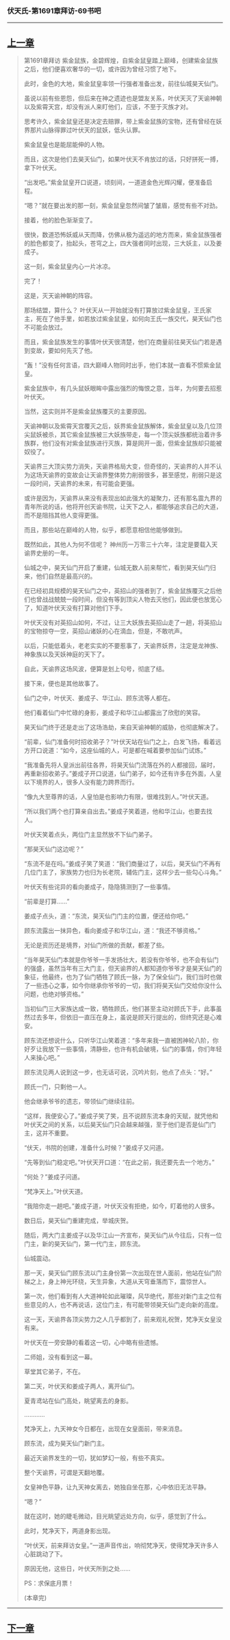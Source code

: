 ### 伏天氏-第1691章拜访-69书吧

--------
[上一章](./86834f1a19df524d38b807e88c904ad1.md)
--------


>
>
>
>第1691章拜访
>紫金鼠族，金碧辉煌，自紫金鼠皇踏上巅峰，创建紫金鼠族之后，他们便喜欢奢华的一切，或许因为曾经习惯了地下。
>
>此时，金色的大地，紫金鼠皇率领一行强者准备出发，前往仙城昊天仙门。
>
>虽说以前有些恩怨，但后来在神之遗迹也是盟友关系，叶伏天灭了天谕神朝以及紫霄天宫，却没有派人来盯他们，应该，不至于灭族才对。
>
>思考许久，紫金鼠皇还是决定去赔罪，带上紫金鼠族的宝物，还有曾经在妖界那片山脉得罪过叶伏天的鼠妖，低头认罪。
>
>紫金鼠皇也是能屈能伸的人物。
>
>而且，这次是他们去昊天仙门，如果叶伏天不肯放过的话，只好拼死一搏，拿下叶伏天。
>
>“出发吧。”紫金鼠皇开口说道，顷刻间，一道道金色光辉闪耀，便准备启程。
>
>“嗯？”就在要出发的那一刻，紫金鼠皇忽然间皱了皱眉，感觉有些不对劲。
>
>接着，他的脸色渐渐变了。
>
>很快，数道恐怖妖威从天而降，仿佛从极为遥远的地方而来，紫金鼠族强者的脸色都变了，抬起头，苍穹之上，四大强者同时出现，三大妖主，以及姜成子。
>
>这一刻，紫金鼠皇内心一片冰凉。
>
>完了！
>
>这是，灭天谕神朝的阵容。
>
>那场结盟，算什么？
>叶伏天从一开始就没有打算放过紫金鼠皇，王氏家主，死在了他手里，如若放过紫金鼠皇，如何向王氏一族交代，昊天仙门也不可能会放过。
>
>而且，紫金鼠族发生的事情叶伏天很清楚，他们在商量前往昊天仙门若是遇到变故，要如何先灭了他。
>
>“轰！”没有任何言语，四大巅峰人物同时出手，他们本就一直看不惯紫金鼠皇。
>
>紫金鼠族中，有几头鼠妖眼眸中露出强烈的悔恨之意，当年，为何要去招惹叶伏天。
>
>当然，这实则并不是紫金鼠族覆灭的主要原因。
>
>天谕神朝以及紫霄天宫覆灭之后，妖界紫金鼠族解体，紫金鼠皇以及几位顶尖鼠妖被杀，其它紫金鼠族被三大妖族带走，每一个顶尖妖族都统治着许多族群，他们没有对紫金鼠族进行灭族，算是网开一面，但紫金鼠族却只能被奴役了。
>
>天谕界三大顶尖势力消失，天谕界格局大变，但奇怪的，天谕界的人并不认为这场天谕界的变故会让天谕界整体势力削弱很多，甚至感觉，削弱只是这一段时间，天谕界的未来，有可能会更强。
>
>或许是因为，天谕界从来没有表现出如此强大的凝聚力，还有那名震九界的青年所说的话，他将开创天谕书院，让天下之人，都能够追求自己的大道，而不是阻挡其他人变得更强。
>
>而且，那些站在巅峰的人物，似乎，都愿意相信他能够做到。
>
>既然如此，其他人为何不信呢？
>神州历一万零三十六年，注定是要载入天谕界史册的一年。
>
>仙城之中，昊天仙门开启了重建，仙城无数人前来帮忙，看到昊天仙门归来，他们自然是最高兴的。
>
>在已经初具规模的昊天仙门之中，英招山的强者到了，紫金鼠族覆灭之后他们也曾战战兢兢一段时间，但没有等到顶尖人物去灭他们，因此便也放宽心了，知道叶伏天没有打算对他们下手。
>
>叶伏天没有对英招山如何，不过，让三大妖族去英招山走了一趟，将英招山的宝物掠夺一空，英招山诸妖的心在滴血，但是，不敢吭声。
>
>以后，只能低着头，老老实实的不要惹事了，天谕界妖界，注定是龙神族、神象族以及天妖神庭的天下了。
>
>自此，天谕界这场风波，便算是划上句号，彻底了结。
>
>接下来，便也是其他故事了。
>
>仙门之中，叶伏天、姜成子、华江山、顾东流等人都在。
>
>他们看着仙门中忙碌的身影，姜成子和华江山都露出了欣慰的笑容。
>
>昊天仙门终于还是走出了这场浩劫，来自天谕神朝的威胁，也彻底解决了。
>
>“前辈，仙门准备何时招收弟子？”叶伏天站在仙门之上，白发飞扬，看着远方开口说道：“如今，这座仙城的人，可是都在喊着要参加仙门试炼。”
>
>“我准备先将人皇派出前往各界，将昊天仙门流落在外的人都接回，届时，再重新招收弟子。”姜成子开口说道，仙门弟子，如今还有许多在外面，人皇以下境界的人，很多人没有能力跨界而行。
>
>“像九大至尊界的话，人皇怕是也影响力有限，很难找到人。”叶伏天道。
>
>“所以我们两个也打算亲自出去。”姜成子笑着道，他和华江山，也要去找人。
>
>叶伏天笑着点头，两位门主显然放不下仙门弟子。
>
>“那昊天仙门这边呢？”
>
>“东流不是在吗。”姜成子笑了笑道：“我们商量过了，以后，昊天仙门不再有几位门主了，家族势力也归为长老院，辅佐门主，这样少去一些勾心斗角。”
>
>叶伏天有些诧异的看向姜成子，隐隐猜测到了一些事情。
>
>“前辈是打算……”
>
>姜成子点头，道：“东流，昊天仙门门主的位置，便还给你吧。”
>
>顾东流露出一抹异色，看向姜成子和华江山，道：“我还不够资格。”
>
>无论是资历还是境界，对仙门所做的贡献，都差了些。
>
>“当年昊天仙门本就是你爷爷一手发扬壮大，若没有你爷爷，也不会有仙门的强盛，虽然当年有三大门主，但天谕界的人都知道你爷爷才是昊天仙门的象征，他最终，也为了仙门牺牲了顾氏一脉，为了保全仙门，我们当时也做了一些违心之事，如今你继承你爷爷的一切，我们将昊天仙门交给你没什么问题，也绝对够资格。”
>
>当初仙门三大家族达成一致，牺牲顾氏，他们甚至主动对顾氏下手，此事虽然过去多年，但依旧一直压在身上，虽说是顾天行提出的，但终究还是心难安。
>
>顾东流还想说什么，只听华江山笑着道：“多年来我一直被困神轮八阶，你好歹让我放下一些事情，清静些，也许有机会破境，仙门的事情，你们年轻人来操心吧。”
>
>顾东流见两人说到这一步，也无话可说，沉吟片刻，他点了点头：“好。”
>
>顾氏一门，只剩他一人。
>
>他会继承爷爷的遗志，带领仙门继续往前。
>
>“这样，我便安心了。”姜成子笑了笑，且不说顾东流本身的天赋，就凭他和叶伏天之间的关系，以后昊天仙门只会越来越强，至于他们是否是仙门门主，这并不重要。
>
>“伏天，书院的创建，准备什么时候？”姜成子又问道。
>
>“先等到仙门稳定吧。”叶伏天开口道：“在此之前，我还要先去一个地方。”
>
>“何处？”姜成子问道。
>
>“梵净天上。”叶伏天道。
>
>“我陪你走一趟吧。”姜成子道，叶伏天没有拒绝，如今，盯着他的人很多。
>
>数日后，昊天仙门重建完成，举城庆贺。
>
>随后，两大门主姜成子以及华江山一齐宣布，昊天仙门从今往后，只有一位门主，新的昊天仙门，第一代门主，顾东流。
>
>仙城震动。
>
>那一天，昊天仙门顾东流以门主身份第一次出现在世人面前，他站在仙门阶梯之上，身上神光环绕，天生异象，大道从天穹垂落而下，震惊世人。
>
>第一次，他们看到有人大道神轮如此璀璨，风华绝代，那些对新门主之位有些意见的人，也不再说话，这位门主，有可能带领昊天仙门走向新的高度。
>
>这一天，天谕界各顶尖势力之人几乎都到了，前来观礼祝贺，梵净天女皇没有来。
>
>叶伏天在一旁安静的看着这一切，心中略有些遗憾。
>
>二师姐，没有看到这一幕。
>
>草堂其它弟子，不在。
>
>第二天，叶伏天和姜成子两人，离开仙门。
>
>夏青鸢站在仙门高处，眺望离去的身影。
>
>…………
>
>梵净天上，九天神女今日都在，出现在女皇面前，带来消息。
>
>顾东流，成为昊天仙门新门主。
>
>最近天谕界发生的一切，犹如梦幻一般，有些不真实。
>
>整个天谕界，可谓是天翻地覆。
>
>女皇神色平静，让九天神女离去，她独自坐在那，心中依旧无法平静。
>
>“嗯？”
>
>就在这时，她的睫毛微动，目光眺望远处方向，似乎，感觉到了什么。
>
>此时，梵净天下，两道身影出现。
>
>“叶伏天，前来拜访女皇。”一道声音传出，响彻梵净天，使得梵净天许多人心脏跳动了下。
>
>原因无他，这些日，叶伏天所到之处……
>
>PS：求保底月票！
>
>(本章完)
>
>

--------
[下一章](./4382ebd454b8dbb6eac0033bb503d575.md)
--------
